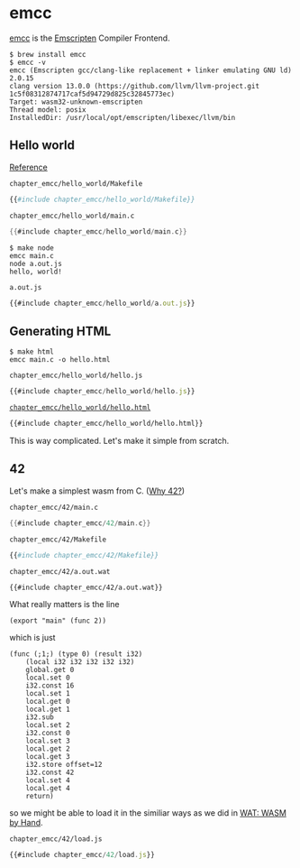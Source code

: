 # emcc

[emcc](https://emscripten.org/docs/tools_reference/emcc.html) is the [Emscripten](https://emscripten.org) Compiler Frontend.

```console
$ brew install emcc
$ emcc -v
emcc (Emscripten gcc/clang-like replacement + linker emulating GNU ld) 2.0.15
clang version 13.0.0 (https://github.com/llvm/llvm-project.git 1c5f08312874717caf5d94729d825c32845773ec)
Target: wasm32-unknown-emscripten
Thread model: posix
InstalledDir: /usr/local/opt/emscripten/libexec/llvm/bin
```


## Hello world

[Reference](https://emscripten.org/docs/getting_started/Tutorial.html)

`chapter_emcc/hello_world/Makefile`
```makefile
{{#include chapter_emcc/hello_world/Makefile}}
```

`chapter_emcc/hello_world/main.c`
```c
{{#include chapter_emcc/hello_world/main.c}}
```

```console
$ make node
emcc main.c
node a.out.js
hello, world!

```
`a.out.js`
```javascript
{{#include chapter_emcc/hello_world/a.out.js}}
```	

## Generating HTML

```console
$ make html
emcc main.c -o hello.html
```

`chapter_emcc/hello_world/hello.js`
```javascript
{{#include chapter_emcc/hello_world/hello.js}}
```

[`chapter_emcc/hello_world/hello.html`](chapter_emcc/hello_world/hello.html)
```html
{{#include chapter_emcc/hello_world/hello.html}}
```

This is way complicated. Let's make it simple from scratch.

## 42

Let's make a simplest wasm from C. 
([Why 42?](https://www.youtube.com/watch?v=5ZLtcTZP2js))

`chapter_emcc/42/main.c`
```C
{{#include chapter_emcc/42/main.c}}
```

`chapter_emcc/42/Makefile`
```makefile
{{#include chapter_emcc/42/Makefile}}
```

`chapter_emcc/42/a.out.wat`
```
{{#include chapter_emcc/42/a.out.wat}}
```

What really matters is the line
```
(export "main" (func 2))
```

which is just
```
(func (;1;) (type 0) (result i32)
    (local i32 i32 i32 i32 i32)
    global.get 0
    local.set 0
    i32.const 16
    local.set 1
    local.get 0
    local.get 1
    i32.sub
    local.set 2
    i32.const 0
    local.set 3
    local.get 2
    local.get 3
    i32.store offset=12
    i32.const 42
    local.set 4
    local.get 4
    return)
```
so we might be able to load it in the similiar ways as we did in [WAT: WASM by Hand](/chapter_wat.html).

`chapter_emcc/42/load.js`
```javascript
{{#include chapter_emcc/42/load.js}}
```

<pre id="emcc_output"></pre>
<script src="/chapter_emcc/42/load.js"></script>

